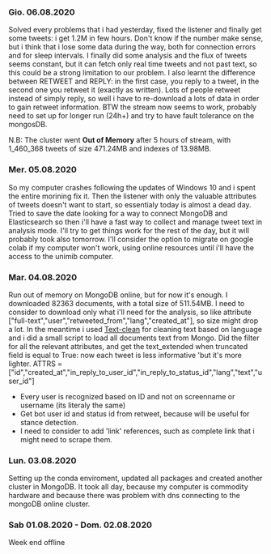 ### Gio. 06.08.2020
Solved every problems that i had yesterday, fixed the listener and finally get some tweets: i get 1.2M in few hours. Don't know if the number make sense, but i think that i lose some data during the way, both for connection errors and for sleep intervals. I finally did some analysis and the flux of tweets seems constant, but it can fetch only real time tweets and not past text, so this could be a strong limitation to our problem.
I also learnt the difference between RETWEET and REPLY: in the first case, you reply to a tweet, in the second one you retweet it (exactly as written). Lots of people retweet instead of simply reply, so well i have to re-download a lots of data in order to gain retweet information.
BTW the stream now seems to work, probably need to set up for longer run (24h+) and try to have fault tolerance on the mongosDB.

N.B: The cluster went **Out of Memory** after 5 hours of stream, with 1_460_368 tweets of size 471.24MB and indexes of 13.98MB.


### Mer. 05.08.2020
So my computer crashes following the updates of Windows 10 and i spent the entire morining fix it. Then the listener with only the valuable attributes of tweets doesn't want to start, so essentialy today is almost a dead day. Tried to save the date looking for a way to connect MongoDB and Elasticsearch so then i'll have a fast way to collect and manage tweet text in analysis mode. I'll try to get things work for the rest of the day, but it will probably took also tomorrow.
I'll consider the option to migrate on google colab if my computer won't work, using online resources until i'll have the access to the unimib computer.

### Mar. 04.08.2020
Run out of memory on MongoDB online, but for now it's enough.
I downloaded 82363 documents, with a total size of 511.54MB.
I need to consider to download only what i'll need for the analysis, so like attribute ["full-text","user","retweeted_from","lang","created_at"], so size might drop a lot.
In the meantime i used [Text-clean](https://github.com/jfilter/clean-text) for cleaning text based on language and i did a small script to load all documents text from Mongo.
Did the filter for all the relevant attributes, and get the text_extended when truncated field is equal to True: now each tweet is less informative 'but it's more lighter.
ATTRS = ["id","created_at","in_reply_to_user_id","in_reply_to_status_id","lang","text","user_id"]
- Every user is recognized based on ID and not on screenname or username (its literaly the same)
- Get bot user id and status id from retweet, because will be useful for stance detection. 
- I need to consider to add 'link' references, such as complete link that i might need to scrape them.

### Lun. 03.08.2020
Setting up the conda enviroment, updated all packages and created another cluster in MongoDB. It took all day, because my computer is commodity hardware and because there was problem with dns connecting to the mongoDB online cluster.

### Sab 01.08.2020 - Dom. 02.08.2020
Week end offline
